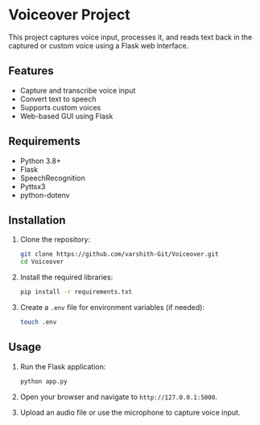 # Voiceover Project

This project captures voice input, processes it, and reads text back in the captured or custom voice using a Flask web interface.

## Features

- Capture and transcribe voice input
- Convert text to speech
- Supports custom voices
- Web-based GUI using Flask

## Requirements

- Python 3.8+
- Flask
- SpeechRecognition
- Pyttsx3
- python-dotenv

## Installation

1. Clone the repository:
    ```bash
    git clone https://github.com/varshith-Git/Voiceover.git
    cd Voiceover
    ```

2. Install the required libraries:
    ```bash
    pip install -r requirements.txt
    ```

3. Create a `.env` file for environment variables (if needed):
    ```bash
    touch .env
    ```

## Usage

1. Run the Flask application:
    ```bash
    python app.py
    ```

2. Open your browser and navigate to `http://127.0.0.1:5000`.

3. Upload an audio file or use the microphone to capture voice input.


